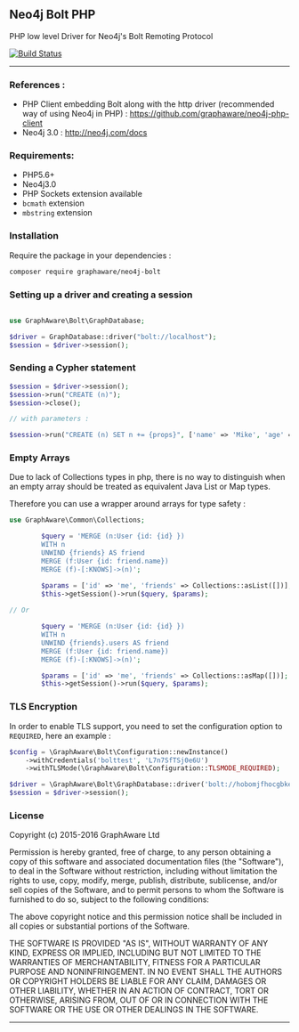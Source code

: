 ## Neo4j Bolt PHP

PHP low level Driver for Neo4j's Bolt Remoting Protocol

[![Build Status](https://travis-ci.org/graphaware/neo4j-bolt-php.svg?branch=master)](https://travis-ci.org/graphaware/neo4j-bolt-php)

---

### References :

* PHP Client embedding Bolt along with the http driver (recommended way of using Neo4j in PHP) : https://github.com/graphaware/neo4j-php-client
* Neo4j 3.0 : http://neo4j.com/docs

### Requirements:

* PHP5.6+
* Neo4j3.0
* PHP Sockets extension available
* `bcmath` extension
* `mbstring` extension

### Installation

Require the package in your dependencies :

```bash
composer require graphaware/neo4j-bolt
```

### Setting up a driver and creating a session

```php

use GraphAware\Bolt\GraphDatabase;

$driver = GraphDatabase::driver("bolt://localhost");
$session = $driver->session();
```

### Sending a Cypher statement

```php
$session = $driver->session();
$session->run("CREATE (n)");
$session->close();

// with parameters :

$session->run("CREATE (n) SET n += {props}", ['name' => 'Mike', 'age' => 27]);
```

### Empty Arrays

Due to lack of Collections types in php, there is no way to distinguish when an empty array
should be treated as equivalent Java List or Map types.

Therefore you can use a wrapper around arrays for type safety :

```php
use GraphAware\Common\Collections;

        $query = 'MERGE (n:User {id: {id} }) 
        WITH n
        UNWIND {friends} AS friend
        MERGE (f:User {id: friend.name})
        MERGE (f)-[:KNOWS]->(n)';

        $params = ['id' => 'me', 'friends' => Collections::asList([])];
        $this->getSession()->run($query, $params);
        
// Or

        $query = 'MERGE (n:User {id: {id} }) 
        WITH n
        UNWIND {friends}.users AS friend
        MERGE (f:User {id: friend.name})
        MERGE (f)-[:KNOWS]->(n)';

        $params = ['id' => 'me', 'friends' => Collections::asMap([])];
        $this->getSession()->run($query, $params);

```

### TLS Encryption

In order to enable TLS support, you need to set the configuration option to `REQUIRED`, here an example :

```php
$config = \GraphAware\Bolt\Configuration::newInstance()
    ->withCredentials('bolttest', 'L7n7SfTSj0e6U')
    ->withTLSMode(\GraphAware\Bolt\Configuration::TLSMODE_REQUIRED);

$driver = \GraphAware\Bolt\GraphDatabase::driver('bolt://hobomjfhocgbkeenl.dbs.graphenedb.com:24786', $config);
$session = $driver->session();
```

### License

Copyright (c) 2015-2016 GraphAware Ltd

Permission is hereby granted, free of charge, to any person obtaining a copy
of this software and associated documentation files (the "Software"), to deal
in the Software without restriction, including without limitation the rights
to use, copy, modify, merge, publish, distribute, sublicense, and/or sell
copies of the Software, and to permit persons to whom the Software is furnished
to do so, subject to the following conditions:

The above copyright notice and this permission notice shall be included in all
copies or substantial portions of the Software.

THE SOFTWARE IS PROVIDED "AS IS", WITHOUT WARRANTY OF ANY KIND, EXPRESS OR
IMPLIED, INCLUDING BUT NOT LIMITED TO THE WARRANTIES OF MERCHANTABILITY,
FITNESS FOR A PARTICULAR PURPOSE AND NONINFRINGEMENT. IN NO EVENT SHALL THE
AUTHORS OR COPYRIGHT HOLDERS BE LIABLE FOR ANY CLAIM, DAMAGES OR OTHER
LIABILITY, WHETHER IN AN ACTION OF CONTRACT, TORT OR OTHERWISE, ARISING FROM,
OUT OF OR IN CONNECTION WITH THE SOFTWARE OR THE USE OR OTHER DEALINGS IN
THE SOFTWARE.

---